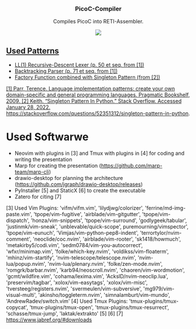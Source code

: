 <h3 align="center">PicoC-Compiler</h3>
<p align="center">Compiles PicoC into RETI-Assembler.</p>

<p align="center">
<a href="./LICENSE.md"><img src="https://img.shields.io/github/license/matthejue/PicoC-Compiler.svg"></a>
<a href="https://img.shields.io/github/issues/matthejue/PicoC-Compiler.svg"
<a href="https://img.shields.io/badge/Python-3776AB?style=for-the-badge&logo=python&logoColor=white"</a>
<a href="https://img.shields.io/badge/Maintained%3F-yes-green.svg"</a>
</p>

## Used Patterns
- LL(1) Recursive-Descent Lexer (p. 50 et seq. from [1])
- Backtracking Parser (p. 71 et seq. from [1])
- Factory Function combined with Singleton Pattern (from [2])

[1] Parr, Terence. Language implementation patterns: create your own domain-specific and general programming languages. Pragmatic Bookshelf, 2009.
[2] Keith. “Singleton Pattern In Python.” Stack Overflow. Accessed January 28, 2022. https://stackoverflow.com/questions/52351312/singleton-pattern-in-python.


# Used Softwarwe
- Neovim with plugins in [3] and Tmux with plugins in [4] for coding and writing the presentation
- Marp for creating the presentation (https://github.com/marp-team/marp-cli)
- drawio-desktop for planning the architecture (https://github.com/jgraph/drawio-desktop/releases)
- PyInstaller [5] and StaticX [6] to create the executable
- Zatero for citing [7]

[3] Used Vim Plugins:
'vifm/vifm.vim', 'lilydjwg/colorizer', 'ferrine/md-img-paste.vim', 'tpope/vim-fugitive', 'airblade/vim-gitgutter', 'tpope/vim-dispatch', 'honza/vim-snippets', 'tpope/vim-surround', 'godlygeek/tabular', 'justinmk/vim-sneak', 'unblevable/quick-scope', puremourning/vimspector', 'tpope/vim-eunuch', 'Vimjas/vim-python-pep8-indent', 'terrortylor/nvim-comment', 'neoclide/coc.nvim', 'airblade/vim-rooter', 'sk1418/howmuch', 'metakirby5/codi.vim', 'sedm0784/vim-you-autocorrect', 'wfxr/minimap.vim', 'folke/which-key.nvim', 'voldikss/vim-floaterm', 'mhinz/vim-startify', 'nvim-telescope/telescope.nvim', 'nvim-lua/popup.nvim', 'nvim-lua/plenary.nvim', 'folke/zen-mode.nvim', 'romgrk/barbar.nvim', 'karb94/neoscroll.nvim', 'chaoren/vim-wordmotion', 'gcmt/wildfire.vim', 'cohama/lexima.vim', 'AckslD/nvim-neoclip.lua', 'preservim/tagbar', 'xolox/vim-easytags', 'xolox/vim-misc', 'tversteeg/registers.nvim', 'svermeulen/vim-subversive', 'mg979/vim-visual-multi', 'akinsho/toggleterm.nvim', 'simnalamburt/vim-mundo', 'AndrewRadev/switch.vim'
[4] Used Tmux Plugins:
'tmux-plugins/tmux-copycat', 'tmux-plugins/tmux-open', 'tmux-plugins/tmux-resurrect', 'schasse/tmux-jump', 'laktak/extrakto'
[5]
[6]
[7] https://www.jabref.org/#downloads
